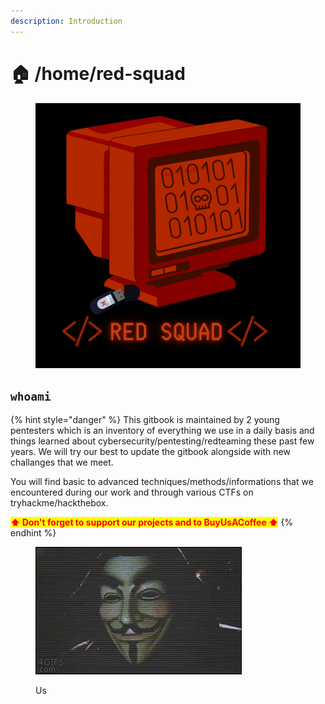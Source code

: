 ```yaml
---
description: Introduction
---
```


# 🏠 /home/red-squad

<figure><img src=".gitbook/assets/637A323A-181D-4AED-82B3-CBB896B86284.PNG" alt="Red Squad Logo"><figcaption></figcaption></figure>

## `whoami`

{% hint style="danger" %}
This gitbook is maintained by 2 young pentesters which is an inventory of everything we use in a daily basis and things learned about cybersecurity/pentesting/redteaming these past few years. We will try our best to update the gitbook alongside with new challanges that we meet.

You will find basic to advanced techniques/methods/informations that we encountered during our work and through various CTFs on tryhackme/hackthebox.

<mark style="color:red;">**⬆ Don't forget to support our projects and to BuyUsACoffee ⬆**</mark>
{% endhint %}

<figure><img src=".gitbook/assets/giphy.gif" alt=""><figcaption><p>Us</p></figcaption></figure>
